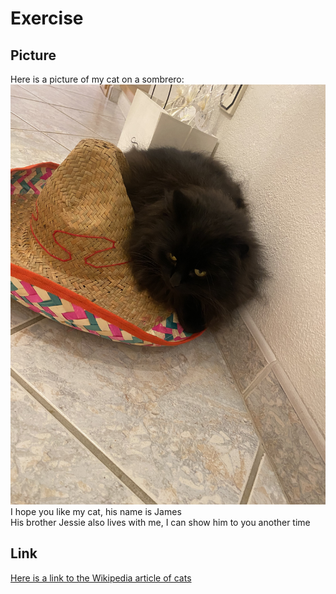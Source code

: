 # Exercise

## Picture

Here is a picture of my cat on a sombrero:  
![Cat on Sombrero](./resources/images/ex1_2.jpeg)  
I hope you like my cat, his name is James  
His brother Jessie also lives with me, I can show him to you another time

## Link

[Here is a link to the Wikipedia article of cats](https://en.wikipedia.org/wiki/Cat)